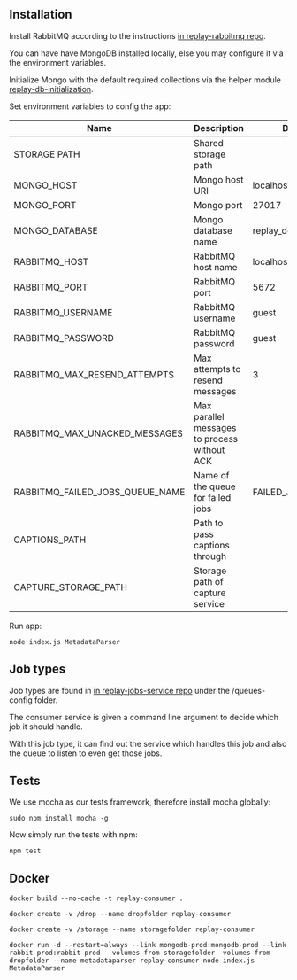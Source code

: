## Installation
Install RabbitMQ according to the instructions [in replay-rabbitmq repo](https://github.com/linnovate/replay-common/tree/develop/replay-rabbitmq).

You can have have MongoDB installed locally, else you may configure it via the environment variables.

Initialize Mongo with the default required collections via the helper module [replay-db-initialization](https://github.com/linnovate/replay-common/tree/develop/replay-db-initialization).

Set environment variables to config the app:

| Name                            | Description                                  | Default           |
|---------------------------------|----------------------------------------------|-------------------|
| STORAGE PATH                    | Shared storage path                          |                   |
| MONGO_HOST                      | Mongo host URI                               | localhost         |
| MONGO_PORT                      | Mongo port                                   | 27017             |
| MONGO_DATABASE                  | Mongo database name                          | replay_dev        |
| RABBITMQ_HOST                   | RabbitMQ host name                           | localhost         |
| RABBITMQ_PORT                   | RabbitMQ port                                | 5672              |
| RABBITMQ_USERNAME               | RabbitMQ username                            | guest             |
| RABBITMQ_PASSWORD               | RabbitMQ password                            | guest             |
| RABBITMQ_MAX_RESEND_ATTEMPTS    | Max attempts to resend messages              | 3                 |
| RABBITMQ_MAX_UNACKED_MESSAGES   | Max parallel messages to process without ACK |                   |
| RABBITMQ_FAILED_JOBS_QUEUE_NAME | Name of the queue for failed jobs            | FAILED_JOBS_QUEUE |
| CAPTIONS_PATH                   | Path to pass captions through                |                   |
| CAPTURE_STORAGE_PATH            | Storage path of capture service              |                   |

Run app:
```
node index.js MetadataParser
```

## Job types
Job types are found in [in replay-jobs-service repo](https://github.com/linnovate/replay-common/tree/develop/replay-jobs-service) under the /queues-config folder.

The consumer service is given a command line argument to decide which job it should handle.

With this job type, it can find out the service which handles this job and also the queue to listen to even get those jobs.

## Tests
We use mocha as our tests framework, therefore install mocha globally:
```
sudo npm install mocha -g
```

Now simply run the tests with npm:
```
npm test
```

## Docker
```
docker build --no-cache -t replay-consumer .
```
```
docker create -v /drop --name dropfolder replay-consumer
```
```
docker create -v /storage --name storagefolder replay-consumer
```
```
docker run -d --restart=always --link mongodb-prod:mongodb-prod --link rabbit-prod:rabbit-prod --volumes-from storagefolder--volumes-from dropfolder --name metadataparser replay-consumer node index.js MetadataParser
```
